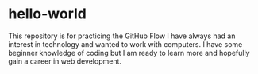 # hello-world
This repository is for practicing the GitHub Flow
I have always had an interest in technology and wanted to work with computers. I have some beginner knowledge of coding but I am ready to learn more and hopefully gain a career in web development. 
